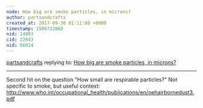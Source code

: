 ```yaml
---
node: How big are smoke particles, in microns?
author: partsandcrafts
created_at: 2017-09-30 01:11:08 +0000
timestamp: 1506733868
nid: 14803
cid: 22643
uid: 66014
---
```




[partsandcrafts](../profile/partsandcrafts) replying to: [How big are smoke particles, in microns?](../notes/warren/08-30-2017/how-big-are-smoke-particles-in-microns)

----
Second hit on the question "How small are respirable particles?"  Not specific to smoke, but useful context:
http://www.who.int/occupational_health/publications/en/oehairbornedust3.pdf